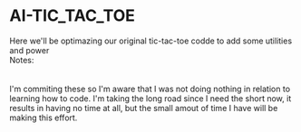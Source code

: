 # AI-TIC_TAC_TOE

Here we'll be optimazing our original tic-tac-toe codde to add some utilities and power
</br>
Notes: </br>
</br>
</br>
I'm commiting these so I'm aware that I was not doing
nothing in relation to learning how to code. I'm taking the long road since I need the short now, it results in having no time at all, but the  small amout of time I have will be making this effort.